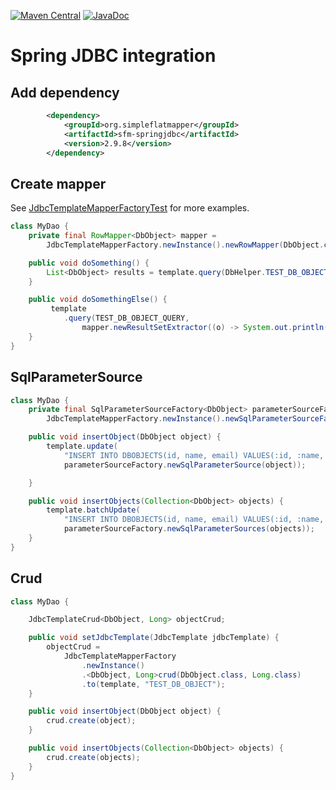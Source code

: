 [![Maven Central](https://img.shields.io/maven-central/v/org.simpleflatmapper/sfm-springjdbc.svg)](https://maven-badges.herokuapp.com/maven-central/org.simpleflatmapper/sfm-springjdbc)
[![JavaDoc](https://img.shields.io/badge/javadoc-2.9.8-blue.svg)](http://www.javadoc.io/doc/org.simpleflatmapper/sfm-springjdbc)

# Spring JDBC integration

## Add dependency

```xml
		<dependency>
			<groupId>org.simpleflatmapper</groupId>
			<artifactId>sfm-springjdbc</artifactId>
			<version>2.9.8</version>
		</dependency>
```

## Create mapper

See [JdbcTemplateMapperFactoryTest](/sfm-springjdbc/src/test/java/org/sfm/jdbc/spring/JdbcTemplateMapperFactoryTest.java) for more examples.

```java
class MyDao {
	private final RowMapper<DbObject> mapper =
		JdbcTemplateMapperFactory.newInstance().newRowMapper(DbObject.class);

	public void doSomething() {
		List<DbObject> results = template.query(DbHelper.TEST_DB_OBJECT_QUERY, mapper);
	}

	public void doSomethingElse() {
		 template
		 	.query(TEST_DB_OBJECT_QUERY,
		 		mapper.newResultSetExtractor((o) -> System.out.println(o.toString())));
	}
}
```

## SqlParameterSource

```java
class MyDao {
	private final SqlParameterSourceFactory<DbObject> parameterSourceFactory =
		JdbcTemplateMapperFactory.newInstance().newSqlParameterSourceFactory(DbObject.class);

	public void insertObject(DbObject object) {
        template.update(
            "INSERT INTO DBOBJECTS(id, name, email) VALUES(:id, :name, :email)",
            parameterSourceFactory.newSqlParameterSource(object));

	}

	public void insertObjects(Collection<DbObject> objects) {
        template.batchUpdate(
            "INSERT INTO DBOBJECTS(id, name, email) VALUES(:id, :name, :email)",
            parameterSourceFactory.newSqlParameterSources(objects));
	}
}
```

## Crud

```java
class MyDao {

	JdbcTemplateCrud<DbObject, Long> objectCrud;

	public void setJdbcTemplate(JdbcTemplate jdbcTemplate) {
		objectCrud =
			JdbcTemplateMapperFactory
				.newInstance()
				.<DbObject, Long>crud(DbObject.class, Long.class)
				.to(template, "TEST_DB_OBJECT");
	}

	public void insertObject(DbObject object) {
        crud.create(object);
	}

	public void insertObjects(Collection<DbObject> objects) {
		crud.create(objects);
	}
}
```